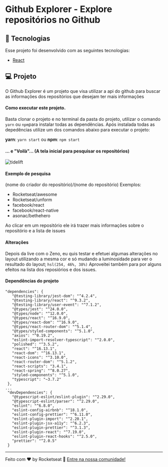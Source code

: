 # Github Explorer - Explore repositórios no Github

## :rocket: Tecnologias

Esse projeto foi desenvolvido com as seguintes tecnologias:
- [React](https://reactjs.org)

## 💻 Projeto

O Github Explorer é um projeto que visa utilizar a api do github para buscar as informações dos repositórios que desejam ter mais informações

#### Como executar este projeto.

Basta clonar o projeto e no terminal da pasta do projeto, utilizar o comando `yarn` ou `npm`para instalar todas as dependências.
Após instalada todas as depedências utilize um dos comandos abaixo para executar o projeto:

**yarn**: `yarn start`
ou
**npm**: `npm start`

#### ... e "Voilà"... (A tela inicial para pesquisar os repositórios)

![tidelift](https://media.discordapp.net/attachments/702945167929376908/704894250772594719/unknown.png)

#### Exemplo de pesquisa
(nome do criador do repositório)/(nome do repositório)
Exemplos:
- Rocketseat/awesome
- Rocketseat/unform
- facebook/react
- facebook/react-native
- asonac/bethehero

Ao clicar em um repositório ele irá trazer mais informações sobre o repositório e a lista de issues

#### Alterações
Depois da live com o Zeno, eu quis testar e efetuei algumas alterações no layout utilizando a mesma cor e só mudando a luminosidade para ver o resultado do layout; `hsl(254, 46%, 38%)`
Aproveitei também para por alguns efeitos na lista dos reposiórios e dos issues.

#### Dependências do projeto
 ``` 
 "dependencies": {
    "@testing-library/jest-dom": "^4.2.4",
    "@testing-library/react": "^9.3.2",
    "@testing-library/user-event": "^7.1.2",
    "@types/jest": "^24.0.0",
    "@types/node": "^12.0.0",
    "@types/react": "^16.9.0",
    "@types/react-dom": "^16.9.0",
    "@types/react-router-dom": "^5.1.4",
    "@types/styled-components": "^5.1.0",
    "axios": "^0.19.2",
    "eslint-import-resolver-typescript": "^2.0.0",
    "polished": "^3.5.2",
    "react": "^16.13.1",
    "react-dom": "^16.13.1",
    "react-icons": "^3.10.0",
    "react-router-dom": "^5.1.2",
    "react-scripts": "3.4.1",
    "react-spring": "^8.0.27",
    "styled-components": "^5.1.0",
    "typescript": "~3.7.2"
  },
 ...
  "devDependencies": {
    "@typescript-eslint/eslint-plugin": "^2.29.0",
    "@typescript-eslint/parser": "^2.29.0",
    "eslint": "^6.8.0",
    "eslint-config-airbnb": "^18.1.0",
    "eslint-config-prettier": "^6.11.0",
    "eslint-plugin-import": "^2.20.1",
    "eslint-plugin-jsx-a11y": "^6.2.3",
    "eslint-plugin-prettier": "^3.1.3",
    "eslint-plugin-react": "^7.19.0",
    "eslint-plugin-react-hooks": "^2.5.0",
    "prettier": "^2.0.5"
  }
   ```
   
---
Feito com ♥ by Rocketseat :wave: [Entre na nossa comunidade!](https://discordapp.com/invite/gCRAFhc)
